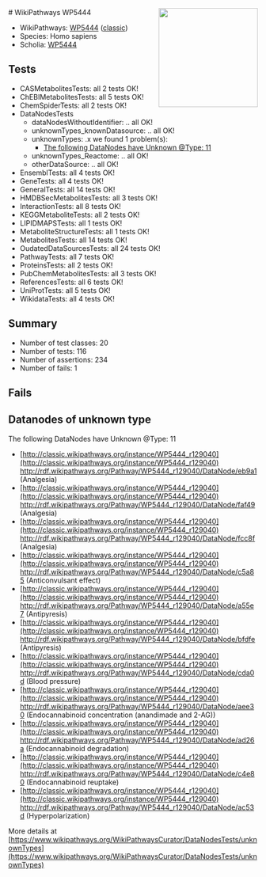 <img style="float: right; width: 200px" src="https://upload.wikimedia.org/wikipedia/commons/thumb/8/83/Wplogo_with_text_500.png/640px-Wplogo_with_text_500.png" />
# WikiPathways WP5444

* WikiPathways: [WP5444](https://wikipathways.org/pathways/WP5444) ([classic](https://classic.wikipathways.org/instance/WP5444))
* Species: Homo sapiens
* Scholia: [WP5444](https://scholia.toolforge.org/wikipathways/WP5444)
## Tests
* CASMetabolitesTests: all 2 tests OK!
* ChEBIMetabolitesTests: all 5 tests OK!
* ChemSpiderTests: all 2 tests OK!
* DataNodesTests
    * dataNodesWithoutIdentifier: .. all OK!
    * unknownTypes_knownDatasource: .. all OK!
    * unknownTypes: .x we found 1 problem(s):
        * [The following DataNodes have Unknown @Type: 11](#ef950832)
    * unknownTypes_Reactome: .. all OK!
    * otherDataSource: .. all OK!
* EnsemblTests: all 4 tests OK!
* GeneTests: all 4 tests OK!
* GeneralTests: all 14 tests OK!
* HMDBSecMetabolitesTests: all 3 tests OK!
* InteractionTests: all 8 tests OK!
* KEGGMetaboliteTests: all 2 tests OK!
* LIPIDMAPSTests: all 1 tests OK!
* MetaboliteStructureTests: all 1 tests OK!
* MetabolitesTests: all 14 tests OK!
* OudatedDataSourcesTests: all 24 tests OK!
* PathwayTests: all 7 tests OK!
* ProteinsTests: all 2 tests OK!
* PubChemMetabolitesTests: all 3 tests OK!
* ReferencesTests: all 6 tests OK!
* UniProtTests: all 5 tests OK!
* WikidataTests: all 4 tests OK!


## Summary

* Number of test classes: 20
* Number of tests: 116
* Number of assertions: 234
* Number of fails: 1

## Fails

<a name="ef950832" />

## Datanodes of unknown type

The following DataNodes have Unknown @Type: 11

* [http://classic.wikipathways.org/instance/WP5444_r129040](http://classic.wikipathways.org/instance/WP5444_r129040) http://rdf.wikipathways.org/Pathway/WP5444_r129040/DataNode/eb9a1 (Analgesia)
* [http://classic.wikipathways.org/instance/WP5444_r129040](http://classic.wikipathways.org/instance/WP5444_r129040) http://rdf.wikipathways.org/Pathway/WP5444_r129040/DataNode/faf49 (Analgesia)
* [http://classic.wikipathways.org/instance/WP5444_r129040](http://classic.wikipathways.org/instance/WP5444_r129040) http://rdf.wikipathways.org/Pathway/WP5444_r129040/DataNode/fcc8f (Analgesia)
* [http://classic.wikipathways.org/instance/WP5444_r129040](http://classic.wikipathways.org/instance/WP5444_r129040) http://rdf.wikipathways.org/Pathway/WP5444_r129040/DataNode/c5a85 (Anticonvulsant effect)
* [http://classic.wikipathways.org/instance/WP5444_r129040](http://classic.wikipathways.org/instance/WP5444_r129040) http://rdf.wikipathways.org/Pathway/WP5444_r129040/DataNode/a55e7 (Antipyresis)
* [http://classic.wikipathways.org/instance/WP5444_r129040](http://classic.wikipathways.org/instance/WP5444_r129040) http://rdf.wikipathways.org/Pathway/WP5444_r129040/DataNode/bfdfe (Antipyresis)
* [http://classic.wikipathways.org/instance/WP5444_r129040](http://classic.wikipathways.org/instance/WP5444_r129040) http://rdf.wikipathways.org/Pathway/WP5444_r129040/DataNode/cda0d (Blood pressure)
* [http://classic.wikipathways.org/instance/WP5444_r129040](http://classic.wikipathways.org/instance/WP5444_r129040) http://rdf.wikipathways.org/Pathway/WP5444_r129040/DataNode/aee30 (Endocannabinoid
concentration
(anandimade and 2-AG))
* [http://classic.wikipathways.org/instance/WP5444_r129040](http://classic.wikipathways.org/instance/WP5444_r129040) http://rdf.wikipathways.org/Pathway/WP5444_r129040/DataNode/ad26a (Endocannabinoid
degradation)
* [http://classic.wikipathways.org/instance/WP5444_r129040](http://classic.wikipathways.org/instance/WP5444_r129040) http://rdf.wikipathways.org/Pathway/WP5444_r129040/DataNode/c4e80 (Endocannabinoid
reuptake)
* [http://classic.wikipathways.org/instance/WP5444_r129040](http://classic.wikipathways.org/instance/WP5444_r129040) http://rdf.wikipathways.org/Pathway/WP5444_r129040/DataNode/ac53d (Hyperpolarization)


More details at [https://www.wikipathways.org/WikiPathwaysCurator/DataNodesTests/unknownTypes](https://www.wikipathways.org/WikiPathwaysCurator/DataNodesTests/unknownTypes)

